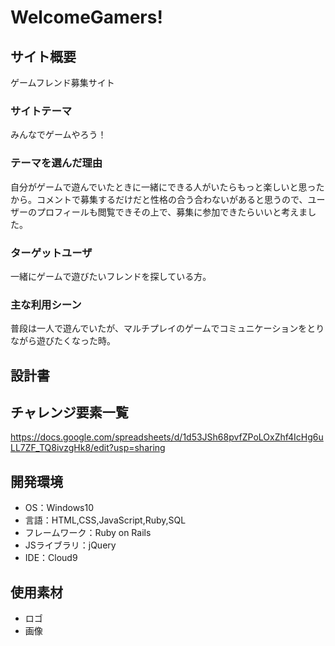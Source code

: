 # WelcomeGamers!

## サイト概要
ゲームフレンド募集サイト

### サイトテーマ
みんなでゲームやろう！

### テーマを選んだ理由
自分がゲームで遊んでいたときに一緒にできる人がいたらもっと楽しいと思ったから。コメントで募集するだけだと性格の合う合わないがあると思うので、ユーザーのプロフィールも閲覧できその上で、募集に参加できたらいいと考えました。

### ターゲットユーザ
一緒にゲームで遊びたいフレンドを探している方。

### 主な利用シーン
普段は一人で遊んでいたが、マルチプレイのゲームでコミュニケーションをとりながら遊びたくなった時。

## 設計書


## チャレンジ要素一覧
https://docs.google.com/spreadsheets/d/1d53JSh68pvfZPoLOxZhf4IcHg6uLL7ZF_TQ8ivzgHk8/edit?usp=sharing

## 開発環境
- OS：Windows10
- 言語：HTML,CSS,JavaScript,Ruby,SQL
- フレームワーク：Ruby on Rails
- JSライブラリ：jQuery
- IDE：Cloud9

## 使用素材
- ロゴ
- 画像